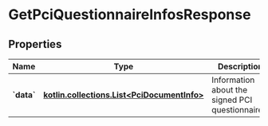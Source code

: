 
# GetPciQuestionnaireInfosResponse

## Properties
Name | Type | Description | Notes
------------ | ------------- | ------------- | -------------
**&#x60;data&#x60;** | [**kotlin.collections.List&lt;PciDocumentInfo&gt;**](PciDocumentInfo.md) | Information about the signed PCI questionnaires. |  [optional]



